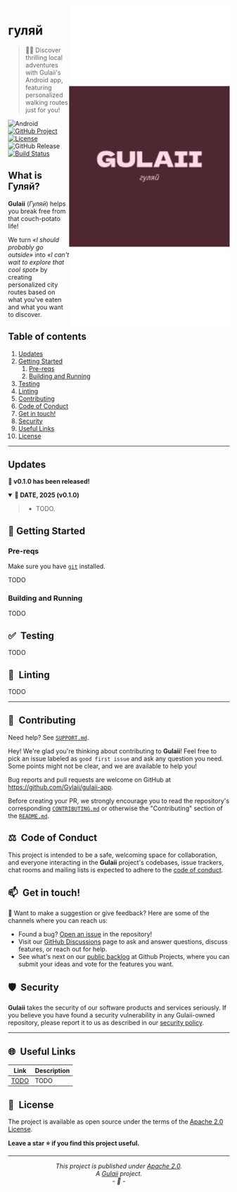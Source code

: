 <img align="right" src="https://raw.githubusercontent.com/Gylaii/gulaii-app/refs/heads/master/docs/assets/logo-transparent-borders.png" alt="Gulaii logo" width="365">

# гуляй

> 📱🚶 Discover thrilling local adventures with Gulaii's Android app, featuring personalized walking routes just for you!

![Android](https://img.shields.io/badge/Platform-Android-success)
[![GitHub Project](https://img.shields.io/badge/Project-Kanban-blueviolet)](https://github.com/orgs/Gylaii/projects/4)
[![License](https://img.shields.io/badge/License-Apache%202.0-blue.svg)](https://opensource.org/license/apache-2-0)\
![GitHub Release](https://img.shields.io/github/v/release/Gylaii/gulaii-app?label=Release)
[![Build Status](https://img.shields.io/github/actions/workflow/status/Gylaii/gulaii-app/android.yml?label=Build)](https://github.com/Gylaii/gulaii-app/actions)

## What is Гуляй?

**Gulaii** (*Гуляй*) helps you break free from that couch-potato life!

We turn *«I should probably go outside»* into *«I can't wait to explore that cool spot»* by creating personalized city routes based on what you've eaten and what you want to discover.

## Table of contents

1. [Updates](#updates)
2. [Getting Started](#getting-started)
   1. [Pre-reqs](#pre-reqs)
   2. [Building and Running](#run)
3. [Testing](#testing)
4. [Linting](#linting)
5. [Contributing](#contributing)
6. [Code of Conduct](#code-of-conduct)
7. [Get in touch!](#get-in-touch)
8. [Security](#security)
9. [Useful Links](#useful-links)
10. [License](#license)

---

## Updates <a name="updates"></a>

<strong>🎉 v0.1.0 has been released!</strong>
<details open>
  <summary><b>🔔 DATE, 2025 (v0.1.0)</b></summary>

  > - TODO.

</details>

## 🚀 Getting Started <a name="getting-started"></a>

### Pre-reqs <a name="pre-reqs"></a>

Make sure you have [`git`](https://git-scm.com/) installed.

TODO

### Building and Running <a name="run"></a>

TODO

## ✅&ensp;Testing <a name="testing"></a>

TODO

## 🎨&ensp;Linting <a name="linting"></a>

TODO

---

## 🤝&ensp;Contributing <a name="contributing"></a>

Need help? See [`SUPPORT.md`](./SUPPORT.md).

Hey! We're glad you're thinking about contributing to **Gulaii**! Feel free to pick an issue labeled as `good first issue` and ask any question you need. Some points might not be clear, and we are available to help you!

Bug reports and pull requests are welcome on GitHub at https://github.com/Gylaii/gulaii-app.

Before creating your PR, we strongly encourage you to read the repository's corresponding [`CONTRIBUTING.md`](https://github.com/Gylaii/gulaii-app/blob/master/.github/CONTRIBUTING.md) or otherwise the "Contributing" section of the [`README.md`](https://github.com/Gylaii/gulaii-app/blob/master/README.md).

## ⚖️&ensp;Code of Conduct <a name="code-of-conduct"></a>

This project is intended to be a safe, welcoming space for collaboration, and everyone interacting in the **Gulaii** project's codebases, issue trackers, chat rooms and mailing lists is expected to adhere to the [code of conduct](https://github.com/Gylaii/gulaii-app/blob/master/.github/CODE_OF_CONDUCT.md).

## 📫&ensp;Get in touch! <a name="get-in-touch"></a>

💌 Want to make a suggestion or give feedback? Here are some of the channels where you can reach us:

- Found a bug? [Open an issue]((https://github.com/Gylaii/gulaii-app/issues)) in the repository!
- Visit our [GitHub Discussions](https://github.com/Gylaii/gulaii-app/discussions) page to ask and answer questions, discuss features, or reach out for help.
- See what's next on our [public backlog](https://github.com/orgs/Gylaii/projects/4) at Github Projects, where you can submit your ideas and vote for the features you want.

## 🛡️&ensp;Security <a name="security"></a>

**Gulaii** takes the security of our software products and services seriously. If you believe you have found a security vulnerability in any Gulaii-owned repository, please report it to us as described in our [security policy](https://github.com/Gylaii/gulaii-app/security/policy).

---

## 🌐&ensp;Useful Links <a name="useful-links"></a>

| Link | Description |
| --- | --- |
| [TODO](TODO) | TODO |

## 🪪&ensp;License <a name="license"></a>

The project is available as open source under the terms of the [Apache 2.0 License](https://opensource.org/license/apache-2-0).

**Leave a star :star: if you find this project useful.**

---

*<p align="center">This project is published under [Apache 2.0](LICENSE).<br>A [Gulaii](https://github.com/Gylaii) project.<br>- :tada: -</p>*
